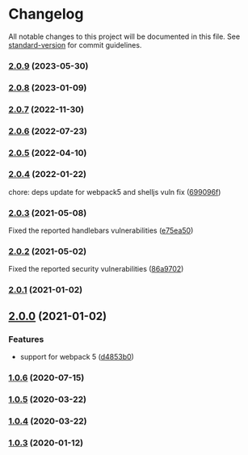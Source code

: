 # Changelog

All notable changes to this project will be documented in this file. See [standard-version](https://github.com/conventional-changelog/standard-version) for commit guidelines.

### [2.0.9](https://github.com/Sayan751/app-settings-loader/compare/v2.0.8...v2.0.9) (2023-05-30)

### [2.0.8](https://github.com/Sayan751/app-settings-loader/compare/v2.0.7...v2.0.8) (2023-01-09)

### [2.0.7](https://github.com/Sayan751/app-settings-loader/compare/v2.0.6...v2.0.7) (2022-11-30)

### [2.0.6](https://github.com/Sayan751/app-settings-loader/compare/v2.0.4...v2.0.6) (2022-07-23)

### [2.0.5](https://github.com/Sayan751/app-settings-loader/compare/v2.0.4...v2.0.5) (2022-04-10)

### [2.0.4](https://github.com/Sayan751/app-settings-loader/compare/v2.0.3...v2.0.4) (2022-01-22)

chore: deps update for webpack5 and shelljs vuln fix ([699096f](https://github.com/Sayan751/app-settings-loader/commit/699096f317fbb095108688a6171887f037480344))

### [2.0.3](https://github.com/Sayan751/app-settings-loader/compare/v2.0.1...v2.0.3) (2021-05-08)

Fixed the reported handlebars vulnerabilities ([e75ea50](https://github.com/Sayan751/app-settings-loader/commit/e75ea507ba2436ca783f723d232fe43c53e32961))

### [2.0.2](https://github.com/Sayan751/app-settings-loader/compare/v2.0.1...v2.0.2) (2021-05-02)

Fixed the reported security vulnerabilities ([86a9702](https://github.com/Sayan751/app-settings-loader/commit/86a970271f21778d3875cebcfb074fa7691833af))

### [2.0.1](https://github.com/Sayan751/app-settings-loader/compare/v2.0.0...v2.0.1) (2021-01-02)

## [2.0.0](https://github.com/Sayan751/app-settings-loader/compare/v1.0.6...v2.0.0) (2021-01-02)


### Features

* support for webpack 5 ([d4853b0](https://github.com/Sayan751/app-settings-loader/commit/d4853b0742403a7d0df79dc8d16612da430ad1ba))

### [1.0.6](https://github.com/Sayan751/app-settings-loader/compare/v1.0.5...v1.0.6) (2020-07-15)

### [1.0.5](https://github.com/Sayan751/app-settings-loader/compare/v1.0.4...v1.0.5) (2020-03-22)

### [1.0.4](https://github.com/Sayan751/app-settings-loader/compare/v1.0.3...v1.0.4) (2020-03-22)

### [1.0.3](https://github.com/Sayan751/app-settings-loader/compare/v1.0.2...v1.0.3) (2020-01-12)

